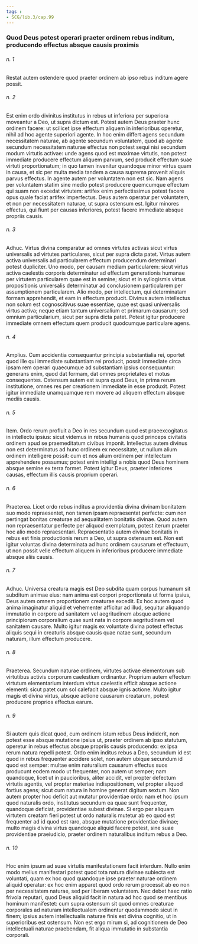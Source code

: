 ```yaml
---
tags : 
- SCG/lib.3/cap.99
---
```


### Quod Deus potest operari praeter ordinem rebus inditum, producendo effectus absque causis proximis

###### n. 1
Restat autem ostendere quod praeter ordinem ab ipso rebus inditum agere possit.

###### n. 2
Est enim ordo divinitus institutus in rebus ut inferiora per superiora moveantur a Deo, ut supra dictum est. Potest autem Deus praeter hunc ordinem facere: ut scilicet ipse effectum aliquem in inferioribus operetur, nihil ad hoc agente superiori agente. In hoc enim differt agens secundum necessitatem naturae, ab agente secundum voluntatem, quod ab agente secundum necessitatem naturae effectus non potest sequi nisi secundum modum virtutis activae: unde agens quod est maximae virtutis, non potest immediate producere effectum aliquem parvum, sed producit effectum suae virtuti proportionatum; in quo tamen invenitur quandoque minor virtus quam in causa, et sic per multa media tandem a causa suprema provenit aliquis parvus effectus. In agente autem per voluntatem non est sic. Nam agens per voluntatem statim sine medio potest producere quemcumque effectum qui suam non excedat virtutem: artifex enim perfectissimus potest facere opus quale faciat artifex imperfectus. Deus autem operatur per voluntatem, et non per necessitatem naturae, ut supra ostensum est. Igitur minores effectus, qui fiunt per causas inferiores, potest facere immediate absque propriis causis.

###### n. 3
Adhuc. Virtus divina comparatur ad omnes virtutes activas sicut virtus universalis ad virtutes particulares, sicut per supra dicta patet. Virtus autem activa universalis ad particularem effectum producendum determinari potest dupliciter. Uno modo, per causam mediam particularem: sicut virtus activa caelestis corporis determinatur ad effectum generationis humanae per virtutem particularem quae est in semine; sicut et in syllogismis virtus propositionis universalis determinatur ad conclusionem particularem per assumptionem particularem. Alio modo, per intellectum, qui determinatam formam apprehendit, et eam in effectum producit. Divinus autem intellectus non solum est cognoscitivus suae essentiae, quae est quasi universalis virtus activa; neque etiam tantum universalium et primarum causarum; sed omnium particularium, sicut per supra dicta patet. Potest igitur producere immediate omnem effectum quem producit quodcumque particulare agens.

###### n. 4
Amplius. Cum accidentia consequantur principia substantialia rei, oportet quod ille qui immediate substantiam rei producit, possit immediate circa ipsam rem operari quaecumque ad substantiam ipsius consequuntur: generans enim, quod dat formam, dat omnes proprietates et motus consequentes. Ostensum autem est supra quod Deus, in prima rerum institutione, omnes res per creationem immediate in esse produxit. Potest igitur immediate unamquamque rem movere ad aliquem effectum absque mediis causis.

###### n. 5
Item. Ordo rerum profluit a Deo in res secundum quod est praeexcogitatus in intellectu ipsius: sicut videmus in rebus humanis quod princeps civitatis ordinem apud se praemeditatum civibus imponit. Intellectus autem divinus non est determinatus ad hunc ordinem ex necessitate, ut nullum alium ordinem intelligere possit: cum et nos alium ordinem per intellectum apprehendere possumus; potest enim intelligi a nobis quod Deus hominem absque semine ex terra formet. Potest igitur Deus, praeter inferiores causas, effectum illis causis proprium operari.

###### n. 6
Praeterea. Licet ordo rebus inditus a providentia divina divinam bonitatem suo modo repraesentet, non tamen ipsam repraesentat perfecte: cum non pertingat bonitas creaturae ad aequalitatem bonitatis divinae. Quod autem non repraesentatur perfecte per aliquod exemplatum, potest iterum praeter hoc alio modo repraesentari. Repraesentatio autem divinae bonitatis in rebus est finis productionis rerum a Deo, ut supra ostensum est. Non est igitur voluntas divina determinata ad hunc ordinem causarum et effectuum, ut non possit velle effectum aliquem in inferioribus producere immediate absque aliis causis.

###### n. 7
Adhuc. Universa creatura magis est Deo subdita quam corpus humanum sit subditum animae eius: nam anima est corpori proportionata ut forma ipsius, Deus autem omnem proportionem creaturae excedit. Ex hoc autem quod anima imaginatur aliquid et vehementer afficitur ad illud, sequitur aliquando immutatio in corpore ad sanitatem vel aegritudinem absque actione principiorum corporalium quae sunt nata in corpore aegritudinem vel sanitatem causare. Multo igitur magis ex voluntate divina potest effectus aliquis sequi in creaturis absque causis quae natae sunt, secundum naturam, illum effectum producere.

###### n. 8
Praeterea. Secundum naturae ordinem, virtutes activae elementorum sub virtutibus activis corporum caelestium ordinantur. Proprium autem effectum virtutum elementarium interdum virtus caelestis efficit absque actione elementi: sicut patet cum sol calefacit absque ignis actione. Multo igitur magis et divina virtus, absque actione causarum creatarum, potest producere proprios effectus earum.

###### n. 9
Si autem quis dicat quod, cum ordinem istum rebus Deus indiderit, non potest esse absque mutatione ipsius ut, praeter ordinem ab ipso statutum, operetur in rebus effectus absque propriis causis producendo: ex ipsa rerum natura repelli potest. Ordo enim inditus rebus a Deo, secundum id est quod in rebus frequenter accidere solet, non autem ubique secundum id quod est semper: multae enim naturalium causarum effectus suos producunt eodem modo ut frequenter, non autem ut semper; nam quandoque, licet ut in paucioribus, aliter accidit, vel propter defectum virtutis agentis, vel propter materiae indispositionem, vel propter aliquod fortius agens; sicut cum natura in homine generat digitum sextum. Non autem propter hoc deficit aut mutatur providentiae ordo: nam et hoc ipsum quod naturalis ordo, institutus secundum ea quae sunt frequenter, quandoque deficiat, providentiae subest divinae. Si ergo per aliquam virtutem creatam fieri potest ut ordo naturalis mutetur ab eo quod est frequenter ad id quod est raro, absque mutatione providentiae divinae; multo magis divina virtus quandoque aliquid facere potest, sine suae providentiae praeiudicio, praeter ordinem naturalibus inditum rebus a Deo.

###### n. 10
Hoc enim ipsum ad suae virtutis manifestationem facit interdum. Nullo enim modo melius manifestari potest quod tota natura divinae subiecta est voluntati, quam ex hoc quod quandoque ipse praeter naturae ordinem aliquid operatur: ex hoc enim apparet quod ordo rerum processit ab eo non per necessitatem naturae, sed per liberam voluntatem. Nec debet haec ratio frivola reputari, quod Deus aliquid facit in natura ad hoc quod se mentibus hominum manifestet: cum supra ostensum sit quod omnes creaturae corporales ad naturam intellectualem ordinentur quodammodo sicut in finem; ipsius autem intellectualis naturae finis est divina cognitio, ut in superioribus est ostensum. Non est ergo mirum si, ad cognitionem de Deo intellectuali naturae praebendam, fit aliqua immutatio in substantia corporali.


